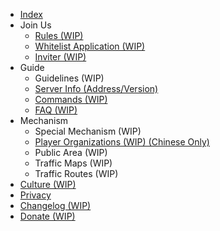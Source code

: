 - [Index]()
- Join Us  
    - [Rules (WIP)](/en-US/join/rules.md)
    - [Whitelist Application (WIP)](/en-US/join/whitelist.md)
    - [Inviter (WIP)](/en-US/join/application/inviters.md)
- Guide  
    - Guidelines (WIP)
    - [Server Info (Address/Version)](/en-US/guide/serverInfo.md)
    - [Commands (WIP)](/en-US/guide/commands.md)
    - [FAQ (WIP)](/en-US/guide/faq.md)
- Mechanism
    - Special Mechanism (WIP)
    - [Player Organizations (WIP) (Chinese Only)](/en-US/culture/group.md)
    - Public Area (WIP)
    - Traffic Maps (WIP)
    - Traffic Routes (WIP)
- [Culture (WIP)](/en-US/culture/readme.md)
- [Privacy](/en-US/privacy/privacy.md)
- [Changelog (WIP)](/en-US/changelogs/readme.md)
- [Donate (WIP)](https://www.mcshiyi.com/donateserver.html)
